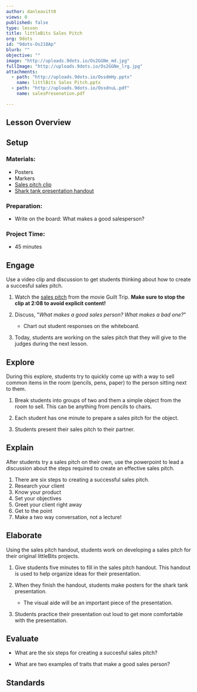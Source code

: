 ```yaml
---
author: danleavitt0
views: 0
published: false
type: lesson
title: littleBits Sales Pitch
org: 9dots
id: "9dots-Os218Ap"
blurb: ""
objective: ""
image: "http://uploads.9dots.io/Os2GGNe_md.jpg"
fullImage: "http://uploads.9dots.io/Os2GGNe_lrg.jpg"
attachments: 
  - path: "http://uploads.9dots.io/OssdmHy.pptx"
    name: littlBits Sales Pitch.pptx
  - path: "http://uploads.9dots.io/OssdnuL.pdf"
    name: salesPresenation.pdf

---
```


## Lesson Overview


## Setup

### Materials:

- Posters
- Markers
- [Sales pitch clip](https://www.youtube.com/watch?v=h5xJrw_h5Nk)
- [Shark tank presentation handout]()

### Preparation:

- Write on the board:  What makes a good salesperson?

### Project Time:

- 45 minutes

## Engage
Use a video clip and discussion to get students thinking about how to create a succesful sales pitch.

1. Watch the [sales pitch](https://www.youtube.com/watch?v=h5xJrw_h5Nk) from the movie Guilt Trip. 
**Make sure to stop the clip at 2:08 to avoid explicit content!**

2. Discuss, "_What makes a good sales person? What makes a bad one?_"
	- Chart out student responses on the whiteboard.

3. Today, students are working on the sales pitch that they will give to the judges during the next lesson. 
    
## Explore
During this explore, students try to quickly come up with a way to sell common items in the room (pencils, pens, paper) to the person sitting next to them. 

1. Break students into groups of two and them a simple object from the room to sell. This can be anything from pencils to chairs.

2. Each student has one minute to prepare a sales pitch for the object.

3. Students present their sales pitch to their partner.

## Explain
After students try a sales pitch on their own, use the powerpoint to lead a discussion about the steps required to create an effective sales pitch.

1. There are six steps to creating a successful sales pitch.  
  1. Research your client
  2. Know your product
  3. Set your objectives
  4. Greet your client right away
  5. Get to the point
  6. Make a two way conversation, not a lecture!

## Elaborate
Using the sales pitch handout, students work on developing a sales pitch for their original littleBits projects.

1. Give students five minutes to fill in the sales pitch handout.  This handout is used to help organize ideas for their presentation. 

2. When they finish the handout, students make posters for the shark tank presentation.
	- The visual aide will be an important piece of the presentation.

3. Students practice their presentation out loud to get more comfortable with the presentation.

## Evaluate

- What are the six steps for creating a succesful sales pitch?

- What are two examples of traits that make a good sales person? 

## Standards
